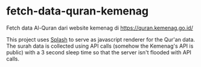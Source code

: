 # fetch-data-quran-kemenag
Fetch data Al-Quran dari website kemenag di https://quran.kemenag.go.id/

This project uses [Splash](https://splash.readthedocs.io) to serve as javascript renderer for the Qur'an data.
The surah data is collected using API calls (somehow the Kemenag's API is public) with a 3 second sleep time so that the server isn't flooded with API calls.
